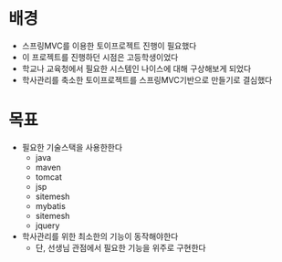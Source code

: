 # 배경
* 스프링MVC를 이용한 토이프로젝트 진행이 필요했다
* 이 프로젝트를 진행하던 시점은 고등학생이었다
* 학교나 교육청에서 필요한 시스템인 나이스에 대해 구상해보게 되었다
* 학사관리를 축소한 토이프로젝트를 스프링MVC기반으로 만들기로 결심했다

# 목표
* 필요한 기술스택을 사용한한다
  * java
  * maven
  * tomcat
  * jsp
  * sitemesh
  * mybatis
  * sitemesh
  * jquery
* 학사관리를 위한 최소한의 기능이 동작해야한다
  * 단, 선생님 관점에서 필요한 기능을 위주로 구현한다
